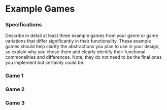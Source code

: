 # Example Games

### Specifications

Describe in detail at least three example games from your genre or game variations that differ significantly in their functionality. These example games should help clarify the abstractions you plan to use in your design, so explain why you chose them and clearly identify their functional commonalities and differences. Note, they do not need to be the final ones you implement but certainly could be.

### Game 1

### Game 2

### Game 3